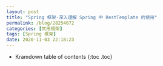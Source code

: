 ```yaml
---
layout: post
title: "Spring 框架-深入理解 Spring 中 RestTemplate 的使用"
permalink: /blog/28254072
categories: [常用框架]
tags: [Spring 框架]
date: 2020-11-03 22:18:23
---
```


* Kramdown table of contents
{:toc .toc}
